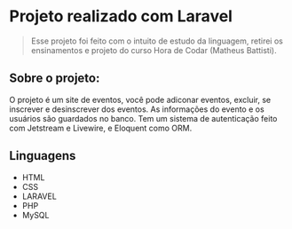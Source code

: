 # Projeto realizado com Laravel

> Esse projeto foi feito com o intuito de estudo da linguagem, retirei os ensinamentos e projeto do curso Hora de Codar (Matheus Battisti). 

## Sobre o projeto:
O projeto é um site de eventos, você pode adiconar eventos, excluir, se inscrever e desinscrever dos eventos. As informações do evento e os usuários são guardados no banco. Tem um sistema de autenticação feito com Jetstream e Livewire, e Eloquent como ORM.

## Linguagens
- HTML
- CSS
- LARAVEL
- PHP
- MySQL
